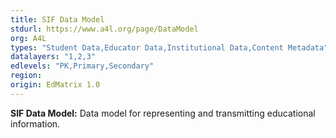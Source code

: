 ```yaml
---
title: SIF Data Model
stdurl: https://www.a4l.org/page/DataModel
org: A4L
types: "Student Data,Educator Data,Institutional Data,Content Metadata"
datalayers: "1,2,3"
edlevels: "PK,Primary,Secondary"
region:
origin: EdMatrix 1.0
---
```

**SIF Data Model:** Data model for representing and transmitting educational information.
